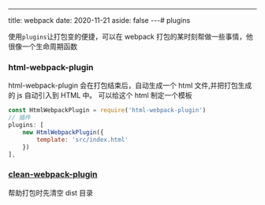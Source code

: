 ---
title: webpack
date: 2020-11-21
aside: false
---# plugins

使用`plugins`让打包变的便捷，可以在 webpack 打包的某时刻帮做一些事情，他很像一个生命周期函数

### html-webpack-plugin

html-webpack-plugin 会在打包结束后，自动生成一个 html 文件,并把打包生成的 js 自动引入到 HTML 中。
可以给这个 html 制定一个模板

```js
const HtmlWebpackPlugin = require('html-webpack-plugin')
// 插件
plugins: [
    new HtmlWebpackPlugin({
        template: 'src/index.html'
    })
],
```

### [clean-webpack-plugin](https://github.com/johnagan/clean-webpack-plugin)

帮助打包时先清空 dist 目录
